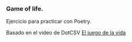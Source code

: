 ### Game of life.

Ejercicio para practicar con Poetry.

Basado en el video de DotCSV
[El juego de la vida](https://youtu.be/qPtKv9fSHZY)